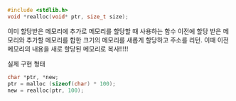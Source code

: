 ~~~c
#include <stdlib.h>
void *realloc(void* ptr, size_t size);
~~~
이미 할당받은 메모리에 추가로 메모리를 할당할 때 사용하는 함수
이전에 할당 받은 메모리와 추가할 메모리를 합한 크기의 메모리를 새롭게 할당하고 주소를 리턴.
이때 이전 메모리의 내용을 새로 할당된 메모리로 복사!!!!!

실제 구현 형태

~~~c
char *ptr, *new;
ptr = malloc (sizeof(char) * 100);
new = realloc(ptr, 100);
~~~
